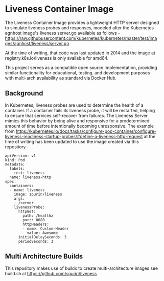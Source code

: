 # Liveness Container Image

The Liveness Container Image provides a lightweight HTTP server designed to simulate liveness probes and responses, modeled after the Kubernetes agnhost image's liveness server.go available as follows - https://raw.githubusercontent.com/kubernetes/kubernetes/master/test/images/agnhost/liveness/server.go

At the time of writing, that code was last updated in 2014 and the image at registry.k8s.io/liveness is only available for amd64.

This project serves as a compatible open source implementation, providing similar functionality for educational, testing, and development purposes with multi-arch availability as standard via Docker Hub.

## Background

In Kubernetes, liveness probes are used to determine the health of a container. If a container fails its liveness probe, it will be restarted, helping to ensure that services self-recover from failures. The Liveness Server mimics this behavior by being alive and responsive for a predetermined amount of time before intentionally becoming unresponsive. The example from https://kubernetes.io/docs/tasks/configure-pod-container/configure-liveness-readiness-startup-probes/#define-a-liveness-http-request at the time of writing has been updated to use the image created via this repository -

```
apiVersion: v1
kind: Pod
metadata:
  labels:
    test: liveness
  name: liveness-http
spec:
  containers:
  - name: liveness
    image: spurin/liveness
    args:
    - /server
    livenessProbe:
      httpGet:
        path: /healthz
        port: 8080
        httpHeaders:
        - name: Custom-Header
          value: Awesome
      initialDelaySeconds: 3
      periodSeconds: 3
```

## Multi Architecture Builds

This repository makes use of buildx to create multi-architecture images see build.sh at https://github.com/spurin/liveness
